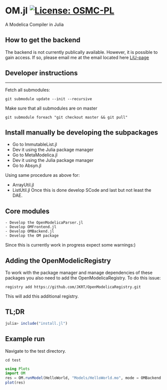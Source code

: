 # OM.jl [![License: OSMC-PL](https://img.shields.io/badge/license-OSMC--PL-lightgrey.svg)](OSMC-License.txt)
A Modelica Compiler in Julia

## How to get the backend
The backend is not currently publically available. 
However, it is possible to gain access. 
If so, please email me at the email located here [LiU-page](https://liu.se/en/employee/johti17)

## Developer instructions 
---

Fetch all submodules:

```
git submodule update --init --recursive
```

Make sure that all submodules are on master

```
git submodule foreach "git checkout master && git pull"
```

## Install manually be developing the subpackages

  - Go to ImmutableList.jl 
  - Dev it using the Julia package manager
  - Go to MetaModelica.jl 
  - Dev it using the Julia package manager
  - Go to Absyn.jl

Using same procedure as above for:
  - ArrayUtil.jl 
  - ListUtil.jl
Once this is done develop SCode and last but not least the DAE.

## Core modules
	- Develop the OpenModelicaParser.jl
	- Develop OMFrontend.jl
	- Develop OMBackend.jl
	- Develop the OM package 

Since this is currently work in progress expect some warnings:) 

## Adding the OpenModelicRegistry
To work with the package manager and manage dependencies of these packages 
you also need to add the OpenModelicaRegistry. 
To do this issue: 
```
registry add https://github.com/JKRT/OpenModelicaRegistry.git
```
This will add this additional registry. 

## TL;DR
```julia
julia> include("install.jl")
```

## Example run
Navigate to the test directory.
```
cd test
```

```julia
using Plots
import OM
res = OM.runModel(HelloWorld, "Models/HelloWorld.mo", mode = OMBackend.MTK_MODE)
plot(res)
```
